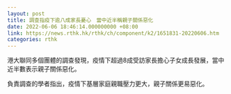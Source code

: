 ```yaml
---
layout: post
title: 調查指疫下逾八成家長憂心　當中近半稱親子關係惡化
date: 2022-06-06 18:46:14.000000000 +08:00
link: https://news.rthk.hk/rthk/ch/component/k2/1651831-20220606.htm
categories: rthk
---
```


港大聯同多個團體的調查發現，疫情下超過8成受訪家長擔心子女成長發展，當中近半數表示親子關係惡化。

負責調查的學者指出，疫情下基層家庭親職壓力更大，親子關係更易惡化。
